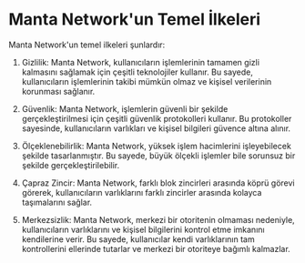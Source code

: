 
# Manta Network'un Temel İlkeleri

Manta Network'un temel ilkeleri şunlardır:

1.  Gizlilik: Manta Network, kullanıcıların işlemlerinin tamamen gizli kalmasını sağlamak için çeşitli teknolojiler kullanır. Bu sayede, kullanıcıların işlemlerinin takibi mümkün olmaz ve kişisel verilerinin korunması sağlanır.
    
2.  Güvenlik: Manta Network, işlemlerin güvenli bir şekilde gerçekleştirilmesi için çeşitli güvenlik protokolleri kullanır. Bu protokoller sayesinde, kullanıcıların varlıkları ve kişisel bilgileri güvence altına alınır.
    
3.  Ölçeklenebilirlik: Manta Network, yüksek işlem hacimlerini işleyebilecek şekilde tasarlanmıştır. Bu sayede, büyük ölçekli işlemler bile sorunsuz bir şekilde gerçekleştirilebilir.
    
4.  Çapraz Zincir: Manta Network, farklı blok zincirleri arasında köprü görevi görerek, kullanıcıların varlıklarını farklı zincirler arasında kolayca taşımalarını sağlar.
    
5.  Merkezsizlik: Manta Network, merkezi bir otoritenin olmaması nedeniyle, kullanıcıların varlıklarını ve kişisel bilgilerini kontrol etme imkanını kendilerine verir. Bu sayede, kullanıcılar kendi varlıklarının tam kontrollerini ellerinde tutarlar ve merkezi bir otoriteye bağımlı kalmazlar.

